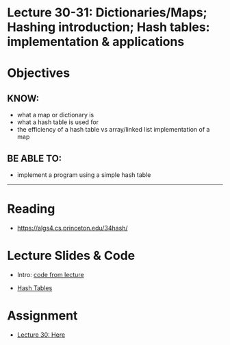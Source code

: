 # Lecture 30-31: Dictionaries/Maps; Hashing introduction; Hash tables: implementation & applications

# Objectives

## KNOW:
- what a map or dictionary is
- what a hash table is used for
- the efficiency of a hash table vs array/linked list implementation of a map
  
## BE ABLE TO:
- implement a program using a simple hash table


---
# Reading

- https://algs4.cs.princeton.edu/34hash/


# Lecture Slides & Code

- Intro: [code from lecture](lec30-hash-intro-live/)

- [Hash Tables](https://algs4.cs.princeton.edu/lectures/keynote/34HashTables.pdf)



# Assignment

- [Lecture 30: Here](work/hw30.md)


